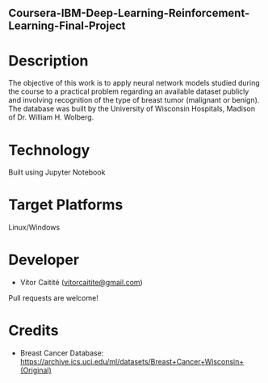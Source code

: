 ## Coursera-IBM-Deep-Learning-Reinforcement-Learning-Final-Project

# Description

The objective of this work is to apply neural network models studied during the course to a practical problem regarding an available dataset publicly and involving recognition of the type of breast
tumor (malignant or benign). The database was built by the University of Wisconsin Hospitals,
Madison of Dr. William H. Wolberg.</i>

# Technology

Built using Jupyter Notebook


# Target Platforms

Linux/Windows

# Developer

- Vítor Caitité (vitorcaitite@gmail.com)

Pull requests are welcome! 

# Credits

- Breast Cancer Database: https://archive.ics.uci.edu/ml/datasets/Breast+Cancer+Wisconsin+(Original)

